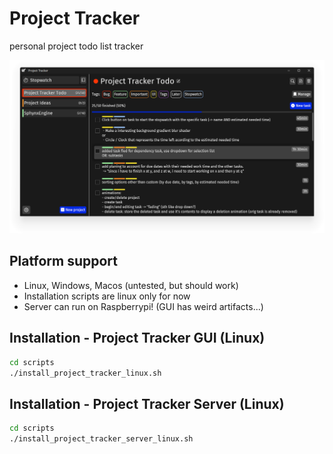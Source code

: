 # Project Tracker
personal project todo list tracker

![](Screenshot.png)

## Platform support
- Linux, Windows, Macos (untested, but should work)
- Installation scripts are linux only for now
- Server can run on Raspberrypi! (GUI has weird artifacts...)

## Installation - Project Tracker GUI (Linux)
```bash
cd scripts
./install_project_tracker_linux.sh
```

## Installation - Project Tracker Server (Linux)
```bash
cd scripts
./install_project_tracker_server_linux.sh
```